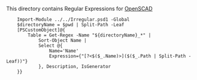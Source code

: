﻿This directory contains Regular Expressions for [OpenSCAD](https://openscad.org/)


~~~PipeScript{
    Import-Module ../../Irregular.psd1 -Global
    $directoryName = $pwd | Split-Path -Leaf     
    [PSCustomObject]@{
        Table = Get-Regex -Name "${directoryName}_*" |
            Sort-Object Name |
            Select @{
                Name='Name'
                Expression={"[?<$($_.Name)>]($($_.Path | Split-Path -Leaf))"}
            }, Description, IsGenerator
    }}
~~~